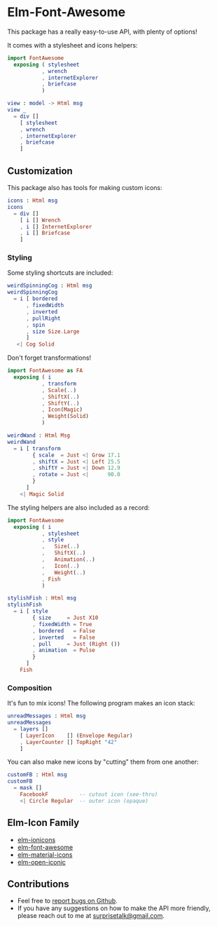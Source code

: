 
# Elm-Font-Awesome

This package has a really easy-to-use API, with plenty of options!

It comes with a stylesheet and icons helpers:
```elm
import FontAwesome
  exposing ( stylesheet
           , wrench
           , internetExplorer
           , briefcase
           )

view : model -> Html msg
view _
  = div []
    [ stylesheet
    , wrench
    , internetExplorer
    , briefcase
    ]
```


## Customization

This package also has tools for making custom icons:
```elm
icons : Html msg
icons
  = div []
    [ i [] Wrench
    , i [] InternetExplorer
    , i [] Briefcase
    ]
```


### Styling

Some styling shortcuts are included:
```elm
weirdSpinningCog : Html msg
weirdSpinningCog 
  = i [ bordered
      , fixedWidth
      , inverted
      , pullRight
      , spin
      , size Size.Large
      ]
   <| Cog Solid
```

Don't forget transformations!
```elm
import FontAwesome as FA
  exposing ( i
           , transform
           , Scale(..)
           , ShiftX(..)
           , ShiftY(..)
           , Icon(Magic)
           , Weight(Solid)
           )

weirdWand : Html Msg
weirdWand
  = i [ transform
        { scale  = Just <| Grow 17.1
        , shiftX = Just <| Left 25.5
        , shiftY = Just <| Down 12.9
        , rotate = Just <|      90.0
        }
      ]
    <| Magic Solid
```


The styling helpers are also included as a record:
```elm
import FontAwesome
  exposing ( i
           , stylesheet
           , style
           ,   Size(..)
           ,   ShiftX(..)
           ,   Animation(..)
           ,   Icon(..)
           ,   Weight(..)
           , Fish
           )

stylishFish : Html msg
stylishFish
  = i [ style 
        { size     = Just X10
        , fixedWidth = True
        , bordered   = False
        , inverted   = False
        , pull     = Just (Right ())
        , animation  = Pulse
        }
      ]
    Fish
```


### Composition

It's fun to mix icons! The following program makes an icon stack:
```elm
unreadMessages : Html msg
unreadMessages
  = layers []
    [ LayerIcon    [] (Envelope Regular)
    , LayerCounter [] TopRight "42"
    ]
```

You can also make new icons by "cutting" them from one another:
```elm
customFB : Html msg
customFB
  = mask []
    FacebookF          -- cutout icon (see-thru)
    <| Circle Regular  -- outer icon (opaque)
```


## Elm-Icon Family
- [elm-ionicons](http:/package.elm-lang.org/packages/surprisetalk/elm-ionicons/latest)
- [elm-font-awesome](http:/package.elm-lang.org/packages/surprisetalk/elm-font-awesome/latest)
- [elm-material-icons](http:/package.elm-lang.org/packages/surprisetalk/elm-material-icons/latest)
- [elm-open-iconic](http:/package.elm-lang.org/packages/surprisetalk/elm-open-iconic/latest)

## Contributions
- Feel free to [report bugs on Github](https:/github.com/surprisetalk/elm-font-awesome/issues).
- If you have any suggestions on how to make the API more friendly, please reach out to me at [surprisetalk@gmail.com](mailto:surprisetalk@gmail.com).
